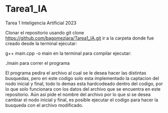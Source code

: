 # Tarea1_IA
Tarea 1 Inteligencia Artificial 2023


Clonar el repositorio usando git clone https://github.com/bagomezjara/Tarea1_IA.git ir a la carpeta donde fue creado desde la terminal ejecutar:

g++ main.cpp -o main 
en la terminal para compilar ejecutar:

./main para correr el programa

El programa pedira el archivo al cual se le desea hacer las distintas busquedas, pero en este codigo solo esta implementado la captacion del nodo inicial y final, todo lo demas esta hardcodeado dentro del codigo, por lo que solo funcionara con los datos del archivo que se encuentra en este repositorio. Aún así pide el nombre del archivo por lo que si se desea cambiar el nodo inicial y final, es posible ejecutar el codigo para hacer la busqueda con el archivo modificado.

